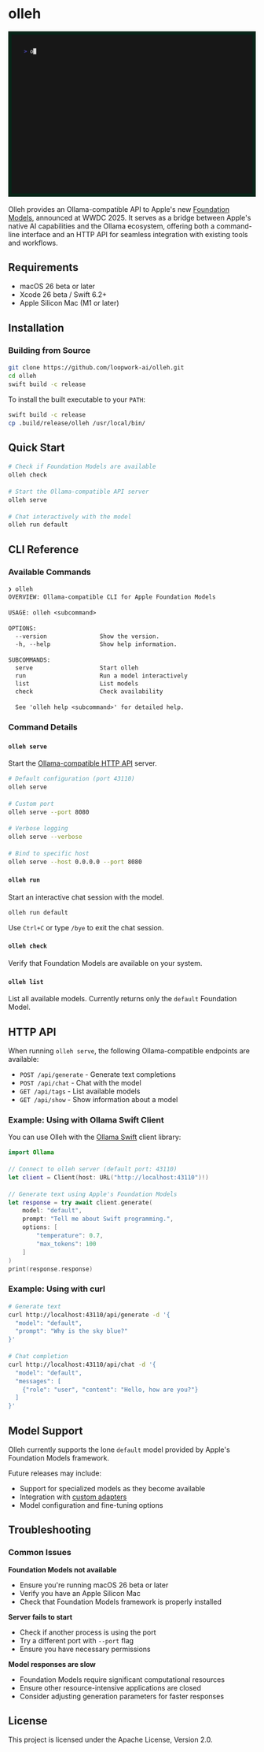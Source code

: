 # olleh

![Screen recording of olleh command running interactively](/demo.gif)

Olleh provides an Ollama-compatible API to Apple's new 
[Foundation Models](https://developer.apple.com/documentation/foundationmodels), 
announced at WWDC 2025. 
It serves as a bridge between Apple's native AI capabilities and the 
Ollama ecosystem, offering both a command-line interface and an HTTP API 
for seamless integration with existing tools and workflows.

## Requirements

- macOS 26 beta or later
- Xcode 26 beta / Swift 6.2+
- Apple Silicon Mac (M1 or later)

## Installation

### Building from Source

```bash
git clone https://github.com/loopwork-ai/olleh.git
cd olleh
swift build -c release
```

To install the built executable to your `PATH`:

```bash
swift build -c release
cp .build/release/olleh /usr/local/bin/
```

## Quick Start

```bash
# Check if Foundation Models are available
olleh check

# Start the Ollama-compatible API server
olleh serve

# Chat interactively with the model
olleh run default
```

## CLI Reference

### Available Commands

```terminal
❯ olleh
OVERVIEW: Ollama-compatible CLI for Apple Foundation Models

USAGE: olleh <subcommand>

OPTIONS:
  --version               Show the version.
  -h, --help              Show help information.

SUBCOMMANDS:
  serve                   Start olleh
  run                     Run a model interactively
  list                    List models
  check                   Check availability

  See 'olleh help <subcommand>' for detailed help.
```

### Command Details

#### `olleh serve`

Start the [Ollama-compatible HTTP API](https://github.com/ollama/ollama/blob/main/docs/api.md) server.

```bash
# Default configuration (port 43110)
olleh serve

# Custom port
olleh serve --port 8080

# Verbose logging
olleh serve --verbose

# Bind to specific host
olleh serve --host 0.0.0.0 --port 8080
```

#### `olleh run`

Start an interactive chat session with the model.

```bash
olleh run default
```

Use `Ctrl+C` or type `/bye` to exit the chat session.

#### `olleh check`

Verify that Foundation Models are available on your system. 

#### `olleh list`

List all available models. 
Currently returns only the `default` Foundation Model.

## HTTP API

When running `olleh serve`, 
the following Ollama-compatible endpoints are available:

- `POST /api/generate` - Generate text completions
- `POST /api/chat` - Chat with the model
- `GET /api/tags` - List available models
- `GET /api/show` - Show information about a model

### Example: Using with Ollama Swift Client

You can use Olleh with the 
[Ollama Swift](https://github.com/loopwork-ai/ollama-swift) 
client library:

```swift
import Ollama

// Connect to olleh server (default port: 43110)
let client = Client(host: URL("http://localhost:43110")!)

// Generate text using Apple's Foundation Models
let response = try await client.generate(
    model: "default",
    prompt: "Tell me about Swift programming.",
    options: [
        "temperature": 0.7,
        "max_tokens": 100
    ]
)
print(response.response)
```

### Example: Using with curl

```bash
# Generate text
curl http://localhost:43110/api/generate -d '{
  "model": "default",
  "prompt": "Why is the sky blue?"
}'

# Chat completion
curl http://localhost:43110/api/chat -d '{
  "model": "default",
  "messages": [
    {"role": "user", "content": "Hello, how are you?"}
  ]
}'
```

## Model Support

Olleh currently supports the lone `default` model 
provided by Apple's Foundation Models framework.

Future releases may include:
- Support for specialized models as they become available
- Integration with [custom adapters](https://developer.apple.com/apple-intelligence/foundation-models-adapter/)
- Model configuration and fine-tuning options

## Troubleshooting

### Common Issues

**Foundation Models not available**
- Ensure you're running macOS 26 beta or later
- Verify you have an Apple Silicon Mac
- Check that Foundation Models framework is properly installed

**Server fails to start**
- Check if another process is using the port
- Try a different port with `--port` flag
- Ensure you have necessary permissions

**Model responses are slow**
- Foundation Models require significant computational resources
- Ensure other resource-intensive applications are closed
- Consider adjusting generation parameters for faster responses

## License

This project is licensed under the Apache License, Version 2.0.
